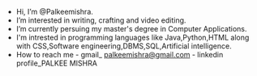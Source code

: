 - Hi, I’m @Palkeemishra.
- I’m interested in writing, crafting and video editing.
- I’m currently persuing my master's degree in Computer Applications.
- I'm intrested in programming languages like Java,Python,HTML along with CSS,Software engineering,DBMS,SQL,Artificial intelligence.
- How to reach me - gmail_ palkeemishra@gmail.com - linkedin profile_PALKEE MISHRA

<!---
Palkeemishra/Palkeemishra is a ✨ special ✨ repository because its `README.md` (this file) appears on your GitHub profile.
You can click the Preview link to take a look at your changes.
--->
